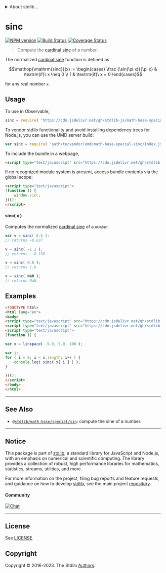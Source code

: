 <!--

@license Apache-2.0

Copyright (c) 2018 The Stdlib Authors.

Licensed under the Apache License, Version 2.0 (the "License");
you may not use this file except in compliance with the License.
You may obtain a copy of the License at

   http://www.apache.org/licenses/LICENSE-2.0

Unless required by applicable law or agreed to in writing, software
distributed under the License is distributed on an "AS IS" BASIS,
WITHOUT WARRANTIES OR CONDITIONS OF ANY KIND, either express or implied.
See the License for the specific language governing permissions and
limitations under the License.

-->


<details>
  <summary>
    About stdlib...
  </summary>
  <p>We believe in a future in which the web is a preferred environment for numerical computation. To help realize this future, we've built stdlib. stdlib is a standard library, with an emphasis on numerical and scientific computation, written in JavaScript (and C) for execution in browsers and in Node.js.</p>
  <p>The library is fully decomposable, being architected in such a way that you can swap out and mix and match APIs and functionality to cater to your exact preferences and use cases.</p>
  <p>When you use stdlib, you can be absolutely certain that you are using the most thorough, rigorous, well-written, studied, documented, tested, measured, and high-quality code out there.</p>
  <p>To join us in bringing numerical computing to the web, get started by checking us out on <a href="https://github.com/stdlib-js/stdlib">GitHub</a>, and please consider <a href="https://opencollective.com/stdlib">financially supporting stdlib</a>. We greatly appreciate your continued support!</p>
</details>

# sinc

[![NPM version][npm-image]][npm-url] [![Build Status][test-image]][test-url] [![Coverage Status][coverage-image]][coverage-url] <!-- [![dependencies][dependencies-image]][dependencies-url] -->

> Compute the [cardinal sine][sinc] of a number.

<section class="intro">

The normalized [cardinal sine][sinc] function is defined as

<!-- <equation class="equation" label="eq:sinc_function" align="center" raw="\operatorname{sinc}(x) := \begin{cases} \frac {\sin(\pi x)}{\pi x} & \textrm{if}\ x \neq 0 \\ 1 & \textrm{if}\ x = 0 \end{cases}" alt="Sinc function"> -->

```math
\mathop{\mathrm{sinc}}(x) := \begin{cases} \frac {\sin(\pi x)}{\pi x} & \textrm{if}\ x \neq 0 \\ 1 & \textrm{if}\ x = 0 \end{cases}
```

<!-- <div class="equation" align="center" data-raw-text="\operatorname{sinc}(x) := \begin{cases} \frac {\sin(\pi x)}{\pi x} &amp; \textrm{if}\ x \neq 0 \\ 1 &amp; \textrm{if}\ x = 0 \end{cases}" data-equation="eq:sinc_function">
    <img src="https://cdn.jsdelivr.net/gh/stdlib-js/stdlib@bb29798906e119fcb2af99e94b60407a270c9b32/lib/node_modules/@stdlib/math/base/special/sinc/docs/img/equation_sinc_function.svg" alt="Sinc function">
    <br>
</div> -->

<!-- </equation> -->

for any real number `x`.

</section>

<!-- /.intro -->



<section class="usage">

## Usage

To use in Observable,

```javascript
sinc = require( 'https://cdn.jsdelivr.net/gh/stdlib-js/math-base-special-sinc@umd/browser.js' )
```

To vendor stdlib functionality and avoid installing dependency trees for Node.js, you can use the UMD server build:

```javascript
var sinc = require( 'path/to/vendor/umd/math-base-special-sinc/index.js' )
```

To include the bundle in a webpage,

```html
<script type="text/javascript" src="https://cdn.jsdelivr.net/gh/stdlib-js/math-base-special-sinc@umd/browser.js"></script>
```

If no recognized module system is present, access bundle contents via the global scope:

```html
<script type="text/javascript">
(function () {
    window.sinc;
})();
</script>
```

#### sinc( x )

Computes the normalized [cardinal sine][sinc] of a `number`.

```javascript
var v = sinc( 0.5 );
// returns ~0.637

v = sinc( -1.2 );
// returns ~-0.156

v = sinc( 0.0 );
// returns 1.0

v = sinc( NaN );
// returns NaN
```

</section>

<!-- /.usage -->

<section class="examples">

## Examples

<!-- eslint no-undef: "error" -->

```html
<!DOCTYPE html>
<html lang="en">
<body>
<script type="text/javascript" src="https://cdn.jsdelivr.net/gh/stdlib-js/array-base-linspace@umd/browser.js"></script>
<script type="text/javascript" src="https://cdn.jsdelivr.net/gh/stdlib-js/math-base-special-sinc@umd/browser.js"></script>
<script type="text/javascript">
(function () {

var x = linspace( -5.0, 5.0, 100 );

var i;
for ( i = 0; i < x.length; i++ ) {
    console.log( sinc( x[ i ] ) );
}

})();
</script>
</body>
</html>
```

</section>

<!-- /.examples -->

<!-- Section for related `stdlib` packages. Do not manually edit this section, as it is automatically populated. -->

<section class="related">

* * *

## See Also

-   <span class="package-name">[`@stdlib/math-base/special/sin`][@stdlib/math/base/special/sin]</span><span class="delimiter">: </span><span class="description">compute the sine of a number.</span>

</section>

<!-- /.related -->

<!-- Section for all links. Make sure to keep an empty line after the `section` element and another before the `/section` close. -->


<section class="main-repo" >

* * *

## Notice

This package is part of [stdlib][stdlib], a standard library for JavaScript and Node.js, with an emphasis on numerical and scientific computing. The library provides a collection of robust, high performance libraries for mathematics, statistics, streams, utilities, and more.

For more information on the project, filing bug reports and feature requests, and guidance on how to develop [stdlib][stdlib], see the main project [repository][stdlib].

#### Community

[![Chat][chat-image]][chat-url]

---

## License

See [LICENSE][stdlib-license].


## Copyright

Copyright &copy; 2016-2023. The Stdlib [Authors][stdlib-authors].

</section>

<!-- /.stdlib -->

<!-- Section for all links. Make sure to keep an empty line after the `section` element and another before the `/section` close. -->

<section class="links">

[npm-image]: http://img.shields.io/npm/v/@stdlib/math-base-special-sinc.svg
[npm-url]: https://npmjs.org/package/@stdlib/math-base-special-sinc

[test-image]: https://github.com/stdlib-js/math-base-special-sinc/actions/workflows/test.yml/badge.svg?branch=main
[test-url]: https://github.com/stdlib-js/math-base-special-sinc/actions/workflows/test.yml?query=branch:main

[coverage-image]: https://img.shields.io/codecov/c/github/stdlib-js/math-base-special-sinc/main.svg
[coverage-url]: https://codecov.io/github/stdlib-js/math-base-special-sinc?branch=main

<!--

[dependencies-image]: https://img.shields.io/david/stdlib-js/math-base-special-sinc.svg
[dependencies-url]: https://david-dm.org/stdlib-js/math-base-special-sinc/main

-->

[chat-image]: https://img.shields.io/gitter/room/stdlib-js/stdlib.svg
[chat-url]: https://app.gitter.im/#/room/#stdlib-js_stdlib:gitter.im

[stdlib]: https://github.com/stdlib-js/stdlib

[stdlib-authors]: https://github.com/stdlib-js/stdlib/graphs/contributors

[umd]: https://github.com/umdjs/umd
[es-module]: https://developer.mozilla.org/en-US/docs/Web/JavaScript/Guide/Modules

[deno-url]: https://github.com/stdlib-js/math-base-special-sinc/tree/deno
[umd-url]: https://github.com/stdlib-js/math-base-special-sinc/tree/umd
[esm-url]: https://github.com/stdlib-js/math-base-special-sinc/tree/esm
[branches-url]: https://github.com/stdlib-js/math-base-special-sinc/blob/main/branches.md

[stdlib-license]: https://raw.githubusercontent.com/stdlib-js/math-base-special-sinc/main/LICENSE

[sinc]: https://en.wikipedia.org/wiki/Sinc_function

<!-- <related-links> -->

[@stdlib/math/base/special/sin]: https://github.com/stdlib-js/math-base-special-sin/tree/umd

<!-- </related-links> -->

</section>

<!-- /.links -->
